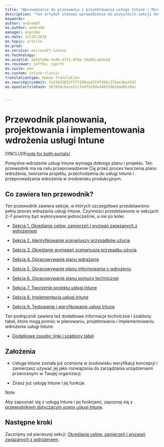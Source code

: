 ```yaml
---
title: "Wprowadzenie do planowania i projektowania usługi Intune | Microsoft Docs"
description: "Ten artykuł stanowi wprowadzenie do wszystkich sekcji dotyczących planowania, projektowania i implementowania usługi Intune. Zawiera on też załącznik z dodatkowymi zasobami ułatwiającymi obsługę planowania, projektowania i implementowania usługi Intune."
keywords: 
author: andredm7
ms.author: andredm
manager: angrobe
ms.date: 12/28/2016
ms.topic: article
ms.prod: 
ms.service: microsoft-intune
ms.technology: 
ms.assetid: a65efa6e-4a48-47f3-8f6e-34a85ca64ced
ms.reviewer: jeffbu, cgerth
ms.suite: ems
ms.custom: intune-classic
translationtype: Human Translation
ms.sourcegitcommit: fa33bd3833f7f7198eed3f4f486c27bae3ba47d7
ms.openlocfilehash: 567830cbcce11cfed73c0de44033962dad0510ec


---
```


# <a name="intune-deployment-planning-design-and-implementation-guide"></a>Przewodnik planowania, projektowania i implementowania wdrożenia usługi Intune

[!INCLUDE[note for both-portals](../includes/note-for-both-portals.md)]

Pomyślne wdrożenie usługi Intune wymaga dobrego planu i projektu. Ten przewodnik ma na celu przeprowadzenie Cię przez proces tworzenia planu wdrożenia, tworzenia projektu, przechodzenia do usługi Intune i przeprowadzania wdrożenia w środowisku produkcyjnym.

## <a name="whats-included-in-this-guide"></a>Co zawiera ten przewodnik?

Ten przewodnik zawiera sekcje, w których szczegółowo przedstawiono pełny proces wdrażania usługi Intune. Czynności przedstawione w sekcjach 2–7 powinny być wykonywane jednocześnie, a nie po kolei.

-   [Sekcja 1. Określanie celów, zamierzeń i wyzwań związanych z wdrożeniem](section-1-determine-deployment-goals-objectives-challenges.md)

-   [Sekcja 2. Identyfikowanie scenariuszy przypadków użycia](section-2-identify-use-case-scenarios.md)

-   [Sekcja 3. Określanie wymagań scenariusza przypadku użycia](section-3-determine-use-case-requirements.md)

-   [Sekcja 4. Opracowywanie planu wdrażania](section-4-develop-a-rollout-plan.md)

-   [Sekcja 5. Opracowywanie planu informowania o wdrożeniu](section-5-develop-a-rollout-communication-plan.md)

-   [Sekcja 6. Opracowywanie planu pomocy technicznej](section-6-develop-a-support-plan.md)

-   [Sekcja 7. Tworzenie projektu usługi Intune](section-7-create-an-intune-design.md)

-   [Sekcja 8. Implementacja usługi Intune](section-8-onboarding-process.md)

-   [Sekcja 9. Testowanie i weryfikowanie usługi Intune](section-9-test-and-validation.md)

Ten podręcznik zawiera też dodatkowe informacje techniczne i szablony tabel, które mogą pomóc w planowaniu, projektowaniu i implementowaniu wdrożenia usługi Intune.

-   [Dodatkowe zasoby: linki i szablony tabel](additional-resources.md)

## <a name="assumptions"></a>Założenia

-   Usługa Intune została już oceniona w środowisku weryfikacji koncepcji i zamierzasz używać jej jako rozwiązania do zarządzania urządzeniami przenośnymi w Twojej organizacji.

-   Znasz już usługę Intune i jej funkcje.

>[!NOTE]
> Aby zapoznać się z usługą Intune i jej funkcjami, zapoznaj się z [przewodnikiem dotyczącym oceny usługi Intune](https://docs.microsoft.com/intune/understand-explore/sign-up-for-30-day-trial-microsoft-intune).

## <a name="next-steps"></a>Następne kroki

Zacznijmy od pierwszej sekcji: [Określanie celów, zamierzeń i wyzwań związanych z wdrożeniem](section-1-determine-deployment-goals-objectives-challenges.md).



<!--HONumber=Dec16_HO5-->


